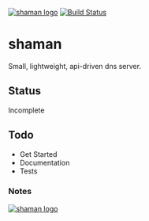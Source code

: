 [![shaman logo](http://nano-assets.gopagoda.io/readme-headers/shaman.png)](http://nanobox.io/open-source#shaman)
[![Build Status](https://travis-ci.org/nanopack/shaman.svg)](https://travis-ci.org/nanopack/shaman)

# shaman

Small, lightweight, api-driven dns server.

## Status

Incomplete

## Todo

- Get Started
- Documentation
- Tests

### Notes

[![shaman logo](http://nano-assets.gopagoda.io/open-src/nanobox-open-src.png)](http://nanobox.io/open-source)
